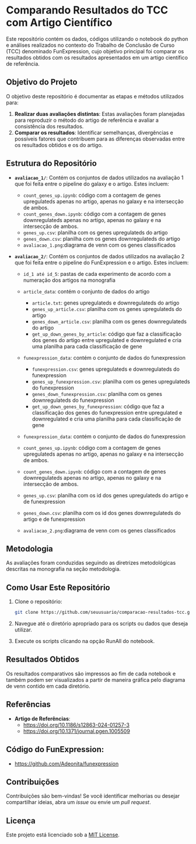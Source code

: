 # Comparando Resultados do TCC com Artigo Científico

Este repositório contém os dados, códigos utilizando o notebook do python e análises realizados no contexto do Trabalho de Conclusão de Curso (TCC) denominado FunExpression, cujo objetivo principal foi comparar os resultados obtidos com os resultados apresentados em um artigo científico de referência.

## Objetivo do Projeto

O objetivo deste repositório é documentar as etapas e métodos utilizados para:

1. **Realizar duas avaliações distintas**: Estas avaliações foram planejadas para reproduzir o método do artigo de referência e avaliar a consistência dos resultados.
2. **Comparar os resultados**: Identificar semelhanças, divergências e possíveis fatores que contribuem para as diferenças observadas entre os resultados obtidos e os do artigo.

## Estrutura do Repositório

- **`avaliacao_1/`**: Contém os conjuntos de dados utilizados na avaliação 1 que foi feita entre o pipeline do galaxy e o artigo. Estes incluem:
  - `count_genes_up.ipynb`: código com a contagem de genes upregulateds apenas no artigo, apenas no galaxy e na intersecção de ambos.
  - `count_genes_down.ipynb`: código com a contagem de genes downregulateds apenas no artigo, apenas no galaxy e na intersecção de ambos.
  - `genes_up.csv`: planilha com os genes upregulateds do artigo
  - `genes_down.csv`: planilha com os genes downregulateds do artigo
  - `avaliacao_1.png`:diagrama de venn com os genes classificados

- **`avaliacao_2/`**: Contém os conjuntos de dados utilizados na avaliação 2 que foi feita entre o pipeline do FunExpression e o artigo. Estes incluem:
  - `id_1 até id_5`: pastas de cada experimento de acordo com a numeração dos artigos na monografia
  - `article_data`: contém o conjunto de dados do artigo
    - `article.txt`: genes upregulateds e downregulateds do artigo
    - `genes_up_article.csv`: planilha com os genes upregulateds do artigo
    - `genes_down_article.csv`: planilha com os genes downregulateds do artigo
    - `get_up_down_genes_by_article`: código que faz a classificação dos genes do artigo entre upregulated e downregulated e cria uma planilha para cada classificação de gene

  - `funexpression_data`: contém o conjunto de dados do funexpression
    - `funexpression.csv`: genes upregulateds e downregulateds do funexpression
    - `genes_up_funexpression.csv`: planilha com os genes upregulateds do funexpression
    - `genes_down_funexpression.csv`: planilha com os genes downregulateds do funexpression
    - `get_up_down_genes_by_funexpression`: código que faz a classificação dos genes do funexpression entre upregulated e downregulated e cria uma planilha para cada classificação de gene

  - `funexpression_data`: contém o conjunto de dados do funexpression
  - `count_genes_up.ipynb`: código com a contagem de genes upregulateds apenas no artigo, apenas no galaxy e na intersecção de ambos.
  - `count_genes_down.ipynb`: código com a contagem de genes downregulateds apenas no artigo, apenas no galaxy e na intersecção de ambos.
  - `genes_up.csv`: planilha com os id dos genes upregulateds do artigo e de funexpression
  - `genes_down.csv`: planilha com os id dos genes downregulateds do artigo e de funexpression
  - `avaliacao_2.png`:diagrama de venn com os genes classificados




## Metodologia

As avaliações foram conduzidas seguindo as diretrizes metodológicas descritas na monografia na seção metodologia.


## Como Usar Este Repositório

1. Clone o repositório:

   ```bash
   git clone https://github.com/seuusuario/comparacao-resultados-tcc.git
   ```

2. Navegue até o diretório apropriado para os scripts ou dados que deseja utilizar.

3. Execute os scripts clicando na opção RunAll do notebook.

## Resultados Obtidos

Os resultados comparativos são impressos ao fim de cada notebook e também podem ser visualizados a partir de maneira gráfica pelo diagrama de venn contido em cada diretório.

## Referências

- **Artigo de Referências**: 
    - https://doi.org/10.1186/s12863-024-01257-3
    - https://doi.org/10.1371/journal.pgen.1005509

## **Código do FunExpression**:
  - https://github.com/Adeonita/funexpression


## Contribuições

Contribuições são bem-vindas! Se você identificar melhorias ou desejar compartilhar ideias, abra um *issue* ou envie um *pull request*.

## Licença

Este projeto está licenciado sob a [MIT License](LICENSE).

